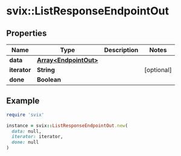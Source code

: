 # svix::ListResponseEndpointOut

## Properties

| Name | Type | Description | Notes |
| ---- | ---- | ----------- | ----- |
| **data** | [**Array&lt;EndpointOut&gt;**](EndpointOut.md) |  |  |
| **iterator** | **String** |  | [optional] |
| **done** | **Boolean** |  |  |

## Example

```ruby
require 'svix'

instance = svix::ListResponseEndpointOut.new(
  data: null,
  iterator: iterator,
  done: null
)
```

